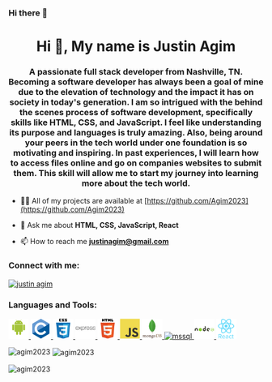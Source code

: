 ### Hi there 👋

<h1 align="center">Hi 👋, My name is Justin Agim</h1>
<h3 align="center">A passionate full stack developer from Nashville, TN. Becoming a software developer has always been a goal of mine due to the elevation of technology and the impact it has on society in today's generation. I am so intrigued with the behind the scenes process of software development, specifically skills like HTML, CSS, and JavaScript. I feel like understanding its purpose and languages is truly amazing. Also, being around your peers in the tech world under one foundation is so motivating and inspiring. In past experiences, I will learn how to access files online and go on companies websites to submit them. This skill will allow me to start my journey into learning more about the tech world.</h3>

- 👨‍💻 All of my projects are available at [https://github.com/Agim2023](https://github.com/Agim2023)

- 💬 Ask me about **HTML, CSS, JavaScript, React**

- 📫 How to reach me **justinagim@gmail.com**

<h3 align="left">Connect with me:</h3>
<p align="left">
<a href="https://linkedin.com/in/justin agim" target="blank"><img align="center" src="https://raw.githubusercontent.com/rahuldkjain/github-profile-readme-generator/master/src/images/icons/Social/linked-in-alt.svg" alt="justin agim" height="30" width="40" /></a>
</p>

<h3 align="left">Languages and Tools:</h3>
<p align="left"> <a href="https://developer.android.com" target="_blank" rel="noreferrer"> <img src="https://raw.githubusercontent.com/devicons/devicon/master/icons/android/android-original-wordmark.svg" alt="android" width="40" height="40"/> </a> <a href="https://www.cprogramming.com/" target="_blank" rel="noreferrer"> <img src="https://raw.githubusercontent.com/devicons/devicon/master/icons/c/c-original.svg" alt="c" width="40" height="40"/> </a> <a href="https://www.w3schools.com/css/" target="_blank" rel="noreferrer"> <img src="https://raw.githubusercontent.com/devicons/devicon/master/icons/css3/css3-original-wordmark.svg" alt="css3" width="40" height="40"/> </a> <a href="https://expressjs.com" target="_blank" rel="noreferrer"> <img src="https://raw.githubusercontent.com/devicons/devicon/master/icons/express/express-original-wordmark.svg" alt="express" width="40" height="40"/> </a> <a href="https://www.w3.org/html/" target="_blank" rel="noreferrer"> <img src="https://raw.githubusercontent.com/devicons/devicon/master/icons/html5/html5-original-wordmark.svg" alt="html5" width="40" height="40"/> </a> <a href="https://developer.mozilla.org/en-US/docs/Web/JavaScript" target="_blank" rel="noreferrer"> <img src="https://raw.githubusercontent.com/devicons/devicon/master/icons/javascript/javascript-original.svg" alt="javascript" width="40" height="40"/> </a> <a href="https://www.mongodb.com/" target="_blank" rel="noreferrer"> <img src="https://raw.githubusercontent.com/devicons/devicon/master/icons/mongodb/mongodb-original-wordmark.svg" alt="mongodb" width="40" height="40"/> </a> <a href="https://www.microsoft.com/en-us/sql-server" target="_blank" rel="noreferrer"> <img src="https://www.svgrepo.com/show/303229/microsoft-sql-server-logo.svg" alt="mssql" width="40" height="40"/> </a> <a href="https://nodejs.org" target="_blank" rel="noreferrer"> <img src="https://raw.githubusercontent.com/devicons/devicon/master/icons/nodejs/nodejs-original-wordmark.svg" alt="nodejs" width="40" height="40"/> </a> <a href="https://reactjs.org/" target="_blank" rel="noreferrer"> <img src="https://raw.githubusercontent.com/devicons/devicon/master/icons/react/react-original-wordmark.svg" alt="react" width="40" height="40"/> </a> </p>

<p><img align="left" src="https://github-readme-stats.vercel.app/api/top-langs?username=agim2023&show_icons=true&locale=en&layout=compact" alt="agim2023" /></p>

<p>&nbsp;<img align="center" src="https://github-readme-stats.vercel.app/api?username=agim2023&show_icons=true&locale=en" alt="agim2023" /></p>

<p><img align="center" src="https://github-readme-streak-stats.herokuapp.com/?user=agim2023&" alt="agim2023" /></p>
